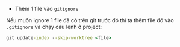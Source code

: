 - Thêm 1 file vào `gitignore`

Nếu muốn ignore 1 file đã có trên git trước đó thì ta thêm file đó vào `.gitignore` và chạy câu lệnh ở project:

```cmd
git update-index --skip-worktree <file>
```